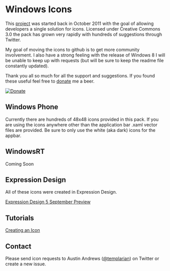 # Windows Icons

This [project](http://templarian.com/project_windows_phone_icons/) was started back in October 2011 with the goal of allowing developers a single solution for icons. Licensed under Creative Commons 3.0 the pack has grown very rapidly with hundreds of suggestions through Twitter.

My goal of moving the icons to github is to get more community involvement. I also have a strong feeling with the release of Windows 8 I will be unable to keep up with requests (but will be sure to keep the readme file constantly updated).

Thank you all so much for all the support and suggestions. If you found these useful feel free to [donate](https://www.paypal.com/cgi-bin/webscr?cmd=_donations&business=JAJEKK28BB6EQ&lc=US&item_name=Templarian&item_number=git%2dwindows%2dicons&currency_code=USD&bn=PP%2dDonationsBF%3abtn_donate_SM%2egif%3aNonHosted) me a beer.

[![Donate](https://www.paypalobjects.com/en_US/i/btn/btn_donate_SM.gif)](https://www.paypal.com/cgi-bin/webscr?cmd=_donations&business=JAJEKK28BB6EQ&lc=US&item_name=Templarian&item_number=git%2dwindows%2dicons&currency_code=USD&bn=PP%2dDonationsBF%3abtn_donate_SM%2egif%3aNonHosted)

## Windows Phone

Currently there are hundreds of 48x48 icons provided in this pack. If you are using the icons anywhere other than the application bar .xaml vector files are provided. Be sure to only use the white (aka dark) icons for the appbar.

## WindowsRT

Coming Soon

## Expression Design

All of these icons were created in Expression Design.

[Expression Design 5 September Preview](http://www.microsoft.com/en-us/download/details.aspx?id=27579)

## Tutorials

[Creating an Icon](http://templarian.com/2011/08/06/tutorial_creating_an_icon/)

## Contact

Please send icon requests to Austin Andrews ([@templarian](http://twitter.com/templarian)) on Twitter or create a new issue.